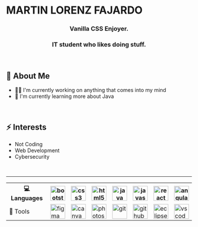 # MARTIN LORENZ FAJARDO

<h3 align="center">Vanilla CSS Enjoyer.</h3>
<h3 align="center">IT student who likes doing stuff.</h3>

<br/>

## 🚀 About Me
- 👩‍💻 I'm currently working on anything that comes into my mind
- 🧠 I'm currently learning more about Java

<br/>

## ⚡ Interests
- Not Coding
- Web Development
- Cybersecurity

<br/>
<hr/>
<table>
  <tr>
    <th>💻 Languages</th>
    <th><img src="https://github.com/user-attachments/assets/39468bb0-0f77-493a-8164-32d08eeb1129" alt="bootstrap" width="40" height="40"/></th>
    <th><img src="https://github.com/user-attachments/assets/78a447cd-ed20-41a1-96d5-0ae296c5f315" alt="css3" width="40" height="40"/></th>
    <th><img src="https://github.com/user-attachments/assets/0c88b6e6-a323-4bfc-a2f0-3d4a22060031" alt="html5" width="40" height="40"/></th>
    <th><img src="https://github.com/user-attachments/assets/2246ba87-f24f-457f-828d-5873aa4085e6" alt="java" width="40" height="40"/></th>
    <th><img src="https://github.com/user-attachments/assets/2792e8aa-05c5-4e51-8694-24314e46a00a" alt="javascript" width="40" height="40"/></th>
    <th><img src="https://github.com/user-attachments/assets/49e8e8b5-e73e-4915-a064-2976c3e3cc93" alt="react" width="40" height="40"/></th>
    <th><img src="https://github.com/user-attachments/assets/87339cec-0eb2-47c1-8e9d-065c35c215dd" alt="angular" width="40" height="40"/></th>
  </tr>
  <tr>
    <td>🔧 Tools</td>
    <td><img src="https://github.com/renzomrtn/renzomrtn/assets/134070725/d48352a6-cfeb-4e29-ac1c-e06a6a4de850" alt="figma" width="40" height="40"/></td>
    <td><img src="https://github.com/renzomrtn/renzomrtn/assets/134070725/5667ccb1-f8e1-4519-9986-65084c572ac0" alt="canva" width="40" height="40"/></td>
    <td><img src="https://github.com/renzomrtn/renzomrtn/assets/134070725/0cd1ed18-8a9b-4fd6-be30-aa0448d5d664" alt="photoshop" width="40" height="40"/></td>
    <td><img src="https://github.com/renzomrtn/renzomrtn/assets/134070725/5480052d-8023-4d22-bceb-09a66d150504" alt="git" width="40" height="40"/></td>
    <td><img src="https://github.com/renzomrtn/renzomrtn/assets/134070725/8155d9ef-df80-4b51-a744-87a6fab72845" alt="github" width="40" height="40"/></td>
    <td><img src="https://github.com/renzomrtn/renzomrtn/assets/134070725/009ae682-a90f-44f8-bce7-888662cfafec" alt="eclipse" width="40" height="40"/></td>
    <td><img src="https://github.com/renzomrtn/renzomrtn/assets/134070725/f8410ec0-c00d-4e59-9695-372dc8072896" alt="vscode" width="40" height="40"/></td>
  </tr>
</table>
